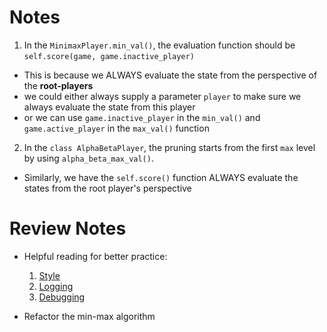 # Notes

1. In the `MinimaxPlayer.min_val()`, the evaluation function should be `self.score(game, game.inactive_player)`
  - This is because we ALWAYS evaluate the state from the perspective of the **root-players**
  - we could either always supply a parameter `player` to make sure we always evaluate the state from this player
  - or we can use `game.inactive_player` in the `min_val()` and `game.active_player` in the `max_val()` function  

2. In the `class AlphaBetaPlayer`, the pruning starts from the first `max` level by using `alpha_beta_max_val()`.
  - Similarly, we have the `self.score()` function ALWAYS evaluate the states from the root player's perspective

# Review Notes

- Helpful reading for better practice:
  1. [Style](https://google.github.io/styleguide/pyguide.html)
  2. [Logging](https://docs.python.org/3/library/logging.html)
  3. [Debugging](https://docs.python.org/3/library/pdb.html)

- Refactor the min-max algorithm
